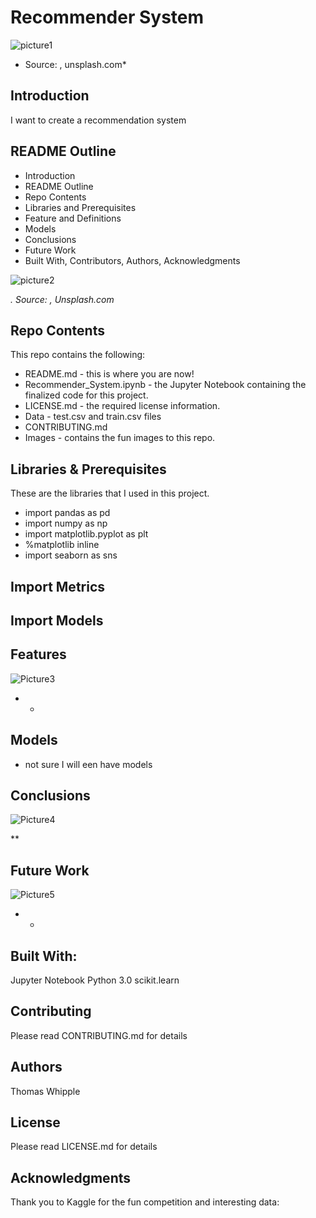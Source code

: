 # Recommender System


![picture1]()

*  Source:  , unsplash.com*


## Introduction
I want to create a recommendation system


## README Outline
* Introduction 
* README Outline
* Repo Contents
* Libraries and Prerequisites
* Feature and Definitions
* Models
* Conclusions
* Future Work
* Built With, Contributors, Authors, Acknowledgments


![picture2]()

*. Source: , Unsplash.com*


## Repo Contents
This repo contains the following:
* README.md - this is where you are now!
* Recommender_System.ipynb - the Jupyter Notebook containing the finalized code for this project.
* LICENSE.md - the required license information.
* Data - test.csv and train.csv files
* CONTRIBUTING.md 
* Images - contains the fun images to this repo.


## Libraries & Prerequisites
These are the libraries that I used in this project.

* import pandas as pd
* import numpy as np
* import matplotlib.pyplot as plt
* %matplotlib inline
* import seaborn as sns

## Import Metrics


## Import Models
          


## Features





![Picture3]()

* *


## Models
- not sure I will een have models


## Conclusions



![Picture4]()

**


## Future Work



![Picture5]()

* *


## Built With:
Jupyter Notebook
Python 3.0
scikit.learn


## Contributing
Please read CONTRIBUTING.md for details


## Authors
Thomas Whipple


## License
Please read LICENSE.md for details


## Acknowledgments
Thank you to Kaggle for the fun competition and interesting data:


